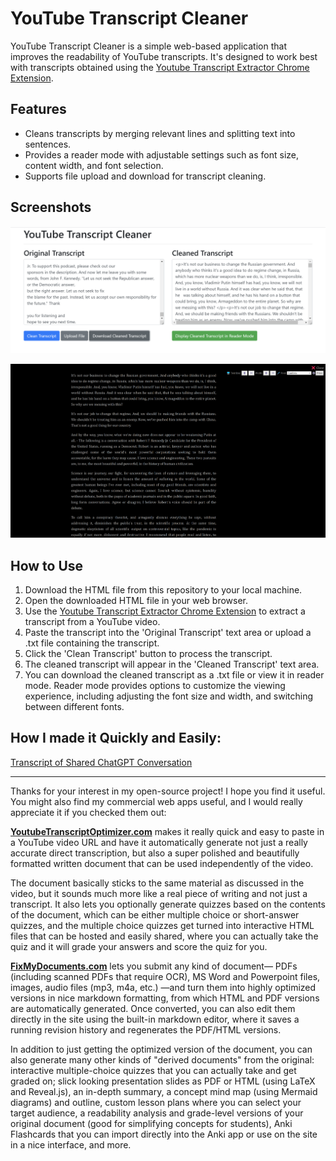 # YouTube Transcript Cleaner

YouTube Transcript Cleaner is a simple web-based application that improves the readability of YouTube transcripts. It's designed to work best with transcripts obtained using the [Youtube Transcript Extractor Chrome Extension](https://chrome.google.com/webstore/detail/youtube-transcript-extrac/lclpibfglbkghjkdmpjkgehcnadcffdl).

## Features

- Cleans transcripts by merging relevant lines and splitting text into sentences.
- Provides a reader mode with adjustable settings such as font size, content width, and font selection.
- Supports file upload and download for transcript cleaning.

## Screenshots

![Screenshot1](https://github.com/Dicklesworthstone/youtube_transcript_cleaner/blob/main/Screenshot1_2023-07-18%2014_58_00-Transcript%20Cleaner.png?raw=true)

![Screenshot2](https://github.com/Dicklesworthstone/youtube_transcript_cleaner/blob/main/Screenshot2_2023-07-18%2014_58_06-Transcript%20Cleaner.png?raw=true)

## How to Use

1. Download the HTML file from this repository to your local machine.
2. Open the downloaded HTML file in your web browser.
3. Use the [Youtube Transcript Extractor Chrome Extension](https://chrome.google.com/webstore/detail/youtube-transcript-extrac/lclpibfglbkghjkdmpjkgehcnadcffdl) to extract a transcript from a YouTube video.
4. Paste the transcript into the 'Original Transcript' text area or upload a .txt file containing the transcript.
5. Click the 'Clean Transcript' button to process the transcript.
6. The cleaned transcript will appear in the 'Cleaned Transcript' text area.
7. You can download the cleaned transcript as a .txt file or view it in reader mode. Reader mode provides options to customize the viewing experience, including adjusting the font size and width, and switching between different fonts.


## How I made it Quickly and Easily:

[Transcript of Shared ChatGPT Conversation](https://chat.openai.com/share/ccefa576-b0af-49bf-8981-72bf78b45d69)

---

Thanks for your interest in my open-source project! I hope you find it useful. You might also find my commercial web apps useful, and I would really appreciate it if you checked them out:

**[YoutubeTranscriptOptimizer.com](https://youtubetranscriptoptimizer.com)** makes it really quick and easy to paste in a YouTube video URL and have it automatically generate not just a really accurate direct transcription, but also a super polished and beautifully formatted written document that can be used independently of the video.

The document basically sticks to the same material as discussed in the video, but it sounds much more like a real piece of writing and not just a transcript. It also lets you optionally generate quizzes based on the contents of the document, which can be either multiple choice or short-answer quizzes, and the multiple choice quizzes get turned into interactive HTML files that can be hosted and easily shared, where you can actually take the quiz and it will grade your answers and score the quiz for you.

**[FixMyDocuments.com](https://fixmydocuments.com/)** lets you submit any kind of document— PDFs (including scanned PDFs that require OCR), MS Word and Powerpoint files, images, audio files (mp3, m4a, etc.) —and turn them into highly optimized versions in nice markdown formatting, from which HTML and PDF versions are automatically generated. Once converted, you can also edit them directly in the site using the built-in markdown editor, where it saves a running revision history and regenerates the PDF/HTML versions.

In addition to just getting the optimized version of the document, you can also generate many other kinds of "derived documents" from the original: interactive multiple-choice quizzes that you can actually take and get graded on; slick looking presentation slides as PDF or HTML (using LaTeX and Reveal.js), an in-depth summary, a concept mind map (using Mermaid diagrams) and outline, custom lesson plans where you can select your target audience, a readability analysis and grade-level versions of your original document (good for simplifying concepts for students), Anki Flashcards that you can import directly into the Anki app or use on the site in a nice interface, and more.
